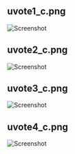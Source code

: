  ## uvote1_c.png
![Screenshot](https://github.com/demokratie-live/demokratie-app/blob/master/doc/uvote/uvote1_c.png)

 ## uvote2_c.png
![Screenshot](https://github.com/demokratie-live/demokratie-app/blob/master/doc/uvote/uvote2_c.png)


 ## uvote3_c.png
![Screenshot](https://github.com/demokratie-live/demokratie-app/blob/master/doc/uvote/uvote3_c.png)

 ## uvote4_c.png
![Screenshot](https://github.com/demokratie-live/demokratie-app/blob/master/doc/uvote/uvote4_c.png)
